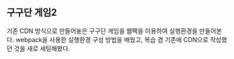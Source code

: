 ## 구구단 게임2

기존 CDN 방식으로 만들어놓은 구구단 게임을 웹팩을 이용하여 실행환경을 만들어본다.
webpack을 사용한 실행환경 구성 방법을 배웠고, 복습 겸 기존에 CDN으로 작성했던 것을 새로 세팅해봤다.
